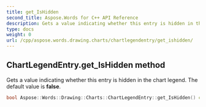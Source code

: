 ```yaml
---
title: get_IsHidden
second_title: Aspose.Words for C++ API Reference
description: Gets a value indicating whether this entry is hidden in the chart legend. The default value is false. 
type: docs
weight: 0
url: /cpp/aspose.words.drawing.charts/chartlegendentry/get_ishidden/
---
```

## ChartLegendEntry.get_IsHidden method


Gets a value indicating whether this entry is hidden in the chart legend. The default value is **false**.

```cpp
bool Aspose::Words::Drawing::Charts::ChartLegendEntry::get_IsHidden() const
```

